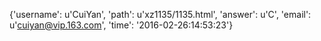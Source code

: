 {'username': u'CuiYan', 'path': u'xz1135/1135.html', 'answer': u'C', 'email': u'cuiyan@vip.163.com', 'time': '2016-02-26:14:53:23'}